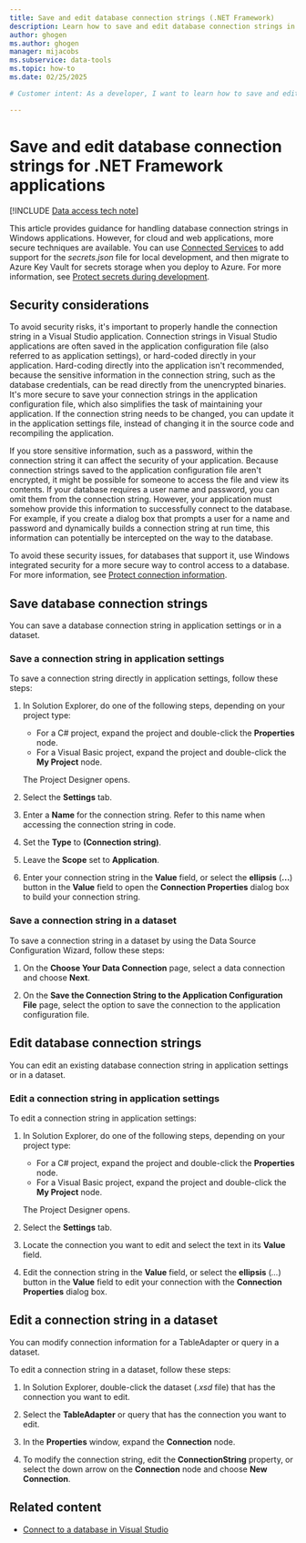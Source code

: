 ```yaml
---
title: Save and edit database connection strings (.NET Framework)
description: Learn how to save and edit database connection strings in a .NET Framework application development environment with Visual Studio, including directly in application settings.
author: ghogen
ms.author: ghogen
manager: mijacobs
ms.subservice: data-tools
ms.topic: how-to
ms.date: 02/25/2025

# Customer intent: As a developer, I want to learn how to save and edit database connection strings for .NET Framework applications in Visual Studio so that I don't need to save them in my applications.

---
```


# Save and edit database connection strings for .NET Framework applications

[!INCLUDE [Data access tech note](./includes/data-technology-note.md)]

This article provides guidance for handling database connection strings in Windows applications. However, for cloud and web applications, more secure techniques are available. You can use [Connected Services](../azure/overview-connected-services.md) to add support for the *secrets.json* file for local development, and then migrate to Azure Key Vault for secrets storage when you deploy to Azure. For more information, see [Protect secrets during development](/aspnet/core/security/app-secrets?tabs=windows).

## Security considerations

To avoid security risks, it's important to properly handle the connection string in a Visual Studio application.
Connection strings in Visual Studio applications are often saved in the application configuration file (also referred to as application settings), or hard-coded directly in your application. Hard-coding directly into the application isn't recommended, because the sensitive information in the connection string, such as the database credentials, can be read directly from the unencrypted binaries. It's more secure to save your connection strings in the application configuration file, which also simplifies the task of maintaining your application. If the connection string needs to be changed, you can update it in the application settings file, instead of changing it in the source code and recompiling the application.

If you store sensitive information, such as a password, within the connection string it can affect the security of your application. Because connection strings saved to the application configuration file aren't encrypted, it might be possible for someone to access the file and view its contents.
If your database requires a user name and password, you can omit them from the connection string. However, your application must somehow provide this information to successfully connect to the database. For example, if you create a dialog box that prompts a user for a name and password and dynamically builds a connection string at run time, this information can potentially be intercepted on the way to the database.

To avoid these security issues, for databases that support it, use Windows integrated security for a more secure way to control access to a database. For more information, see [Protect connection information](/dotnet/framework/data/adonet/protecting-connection-information).

## Save database connection strings

You can save a database connection string in application settings or in a dataset.

### Save a connection string in application settings

To save a connection string directly in application settings, follow these steps:

1. In Solution Explorer, do one of the following steps, depending on your project type:

   - For a C# project, expand the project and double-click the **Properties** node.
   - For a Visual Basic project, expand the project and double-click the **My Project** node.

   The Project Designer opens.

1. Select the **Settings** tab.

1. Enter a **Name** for the connection string. Refer to this name when accessing the connection string in code.

1. Set the **Type** to **(Connection string)**.

1. Leave the **Scope** set to **Application**.

1. Enter your connection string in the **Value** field, or select the **ellipsis** (**...**) button in the **Value** field to open the **Connection Properties** dialog box to build your connection string.

### Save a connection string in a dataset

To save a connection string in a dataset by using the Data Source Configuration Wizard, follow these steps:

1. On the **Choose Your Data Connection** page, select a data connection and choose **Next**.

1. On the **Save the Connection String to the Application Configuration File** page, select the option to save the connection to the application configuration file.

## Edit database connection strings

You can edit an existing database connection string in application settings or in a dataset.

### Edit a connection string in application settings

To edit a connection string in application settings:

1. In Solution Explorer, do one of the following steps, depending on your project type:

   - For a C# project, expand the project and double-click the **Properties** node.
   - For a Visual Basic project, expand the project and double-click the **My Project** node.

   The Project Designer opens.

1. Select the **Settings** tab.

1. Locate the connection you want to edit and select the text in its **Value** field.

1. Edit the connection string in the **Value** field, or select the **ellipsis** (*...*) button in the **Value** field to edit your connection with the **Connection Properties** dialog box.

## Edit a connection string in a dataset

You can modify connection information for a TableAdapter or query in a dataset.

To edit a connection string in a dataset, follow these steps:

1. In Solution Explorer, double-click the dataset (*.xsd* file) that has the connection you want to edit.

1. Select the **TableAdapter** or query that has the connection you want to edit.

1. In the **Properties** window, expand the **Connection** node.

1. To modify the connection string, edit the **ConnectionString** property, or select the down arrow on the **Connection** node and choose **New Connection**.

## Related content

- [Connect to a database in Visual Studio](../data-tools/add-new-connections.md)
